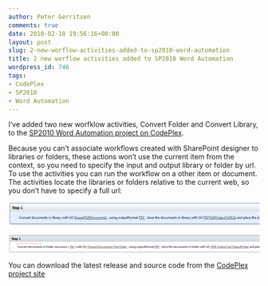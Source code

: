 ```yaml
---
author: Peter Gerritsen
comments: true
date: 2010-02-18 19:56:16+00:00
layout: post
slug: 2-new-worflow-activities-added-to-sp2010-word-automation
title: 2 new worflow activities added to SP2010 Word Automation
wordpress_id: 746
tags:
- CodePlex
- SP2010
- Word Automation
---
```


I’ve added two new worfklow activities, Convert Folder and Convert Library, to the [SP2010 Word Automation project on CodePlex](http://sp2010wordautomation.codeplex.com).

Because you can’t associate workflows created with SharePoint designer to libraries or folders, these actions won’t use the current item from the context, so you need to specify the input and output library or folder by url. To use the activities you can run the workflow on a other item or document. The activities locate the libraries or folders relative to the current web, so you don’t have to specify a full url:

[![Convert Library Activity](/images/old/image_thumb7.png)](/images/old/image7.png)

[![Convert Folder Activity](/images/old/image_thumb8.png)](/images/old/image8.png)

You can download the latest release and source code from the [CodePlex project site](http://sp2010wordautomation.codeplex.com)
